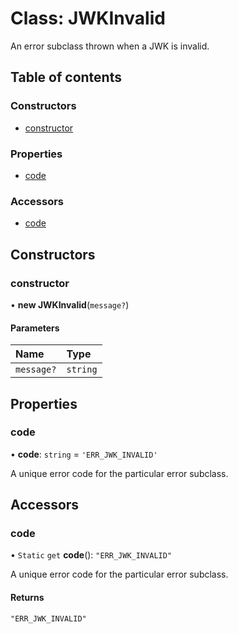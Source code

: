 # Class: JWKInvalid

An error subclass thrown when a JWK is invalid.

## Table of contents

### Constructors

- [constructor](util_errors.JWKInvalid.md#constructor)

### Properties

- [code](util_errors.JWKInvalid.md#code)

### Accessors

- [code](util_errors.JWKInvalid.md#code)

## Constructors

### constructor

• **new JWKInvalid**(`message?`)

#### Parameters

| Name | Type |
| :------ | :------ |
| `message?` | `string` |

## Properties

### code

• **code**: `string` = `'ERR_JWK_INVALID'`

A unique error code for the particular error subclass.

## Accessors

### code

• `Static` `get` **code**(): ``"ERR_JWK_INVALID"``

A unique error code for the particular error subclass.

#### Returns

``"ERR_JWK_INVALID"``
